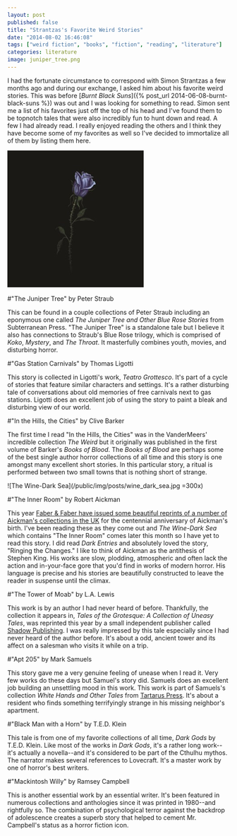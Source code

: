 ```yaml
---
layout: post
published: false
title: "Strantzas's Favorite Weird Stories"
date: "2014-08-02 16:46:08"
tags: ["weird fiction", "books", "fiction", "reading", "literature"]
categories: literature
image: juniper_tree.png
---
```


I had the fortunate circumstance to correspond with Simon Strantzas a few
months ago and during our exchange, I asked him about his favorite weird
stories.  This was before [*Burnt Black Suns*]({% post_url 2014-06-08-burnt-black-suns %})
was out and I was looking for something to read. Simon sent me a list of his
favorites just off the top of his head and I've found them to be topnotch tales
that were also incredibly fun to hunt down and read. A few I had already read.
I really enjoyed reading the others and I think they have become some of my
favorites as well so I've decided to immortalize all of them by listing them
here.

![Juniper Tree](/public/img/posts/juniper_tree.png)

#"The Juniper Tree" by Peter Straub

This can be found in a couple collections of Peter Straub including an
eponymous one called *The Juniper Tree and Other Blue Rose Stories* from
Subterranean Press. "The Juniper Tree" is a standalone tale but I believe it
also has connections to Straub's Blue Rose trilogy, which is comprised of
*Koko*, *Mystery*, and *The Throat*. It masterfully combines youth, movies, and
disturbing horror.

#"Gas Station Carnivals" by Thomas Ligotti

This story is collected in Ligotti's work, *Teatro Grottesco*. It's part of a
cycle of stories that feature similar characters and settings. It's a rather
disturbing tale of conversations about old memories of free carnivals next to
gas stations. Ligotti does an excellent job of using the story to paint a bleak
and disturbing view of our world.

#"In the Hills, the Cities" by Clive Barker

The first time I read "In the Hills, the Cities" was in the VanderMeers'
incredible collection *The Weird* but it originally was published in the first
volume of Barker's *Books of Blood*. The *Books of Blood* are perhaps some of
the best single author horror collections of all time and this story is one
amongst many excellent short stories. In this particular story, a ritual is
performed between two small towns that is nothing short of strange.

![The Wine-Dark Sea](/public/img/posts/wine_dark_sea.jpg =300x)

#"The Inner Room" by Robert Aickman

This year [Faber & Faber have issued some beautiful reprints of a number of
Aickman's collections in the
UK](http://www.faber.co.uk/content/robert-aickman-centenary-reissues) for the
centennial anniversary of Aickman's birth. I've been reading these as they come
out and *The Wine-Dark Sea* which contains "The Inner Room" comes later this
month so I have yet to read this story. I did read *Dark Entries* and absolutely
loved the story, "Ringing the Changes." I like to think of Aickman as the
antithesis of Stephen King. His works are slow, plodding, atmospheric and often
lack the action and in-your-face gore that you'd find in works of modern
horror. His language is precise and his stories are beautifully constructed to
leave the reader in suspense until the climax.

#"The Tower of Moab" by L.A. Lewis

This work is by an author I had never heard of before. Thankfully, the
collection it appears in, *Tales of the Grotesque: A Collection of Uneasy
Tales*, was reprinted this year by a small independent publisher called [Shadow
Publishing](http://www.shadowpublishing.webeasysite.co.uk/). I was really
impressed by this tale especially since I had never heard of the author before.
It's about a odd, ancient tower and its affect on a salesman who visits it
while on a trip.

#"Apt 205" by Mark Samuels

This story gave me a very genuine feeling of unease when I read it. Very few
works do these days but Samuel's story did. Samuels does an excellent job
building an unsettling mood in this work. This work is part of Samuels's
collection *White Hands and Other Tales* from [Tartarus
Press](http://www.tartaruspress.com/index.htm). It's about a resident who finds
something terrifyingly strange in his missing neighbor's apartment.

#"Black Man with a Horn" by T.E.D. Klein

This tale is from one of my favorite collections of all time, *Dark Gods* by
T.E.D. Klein. Like most of the works in *Dark Gods*, it's a rather long
work--it's actually a novella--and it's considered to be part of the Cthulhu
mythos. The narrator makes several references to Lovecraft. It's a master work
by one of horror's best writers.

#"Mackintosh Willy" by Ramsey Campbell

This is another essential work by an essential writer. It's been featured in
numerous collections and anthologies since it was printed in 1980--and
rightfully so. The combination of psychological terror against the backdrop of
adolescence creates a superb story that helped to cement Mr. Campbell's status
as a horror fiction icon.
